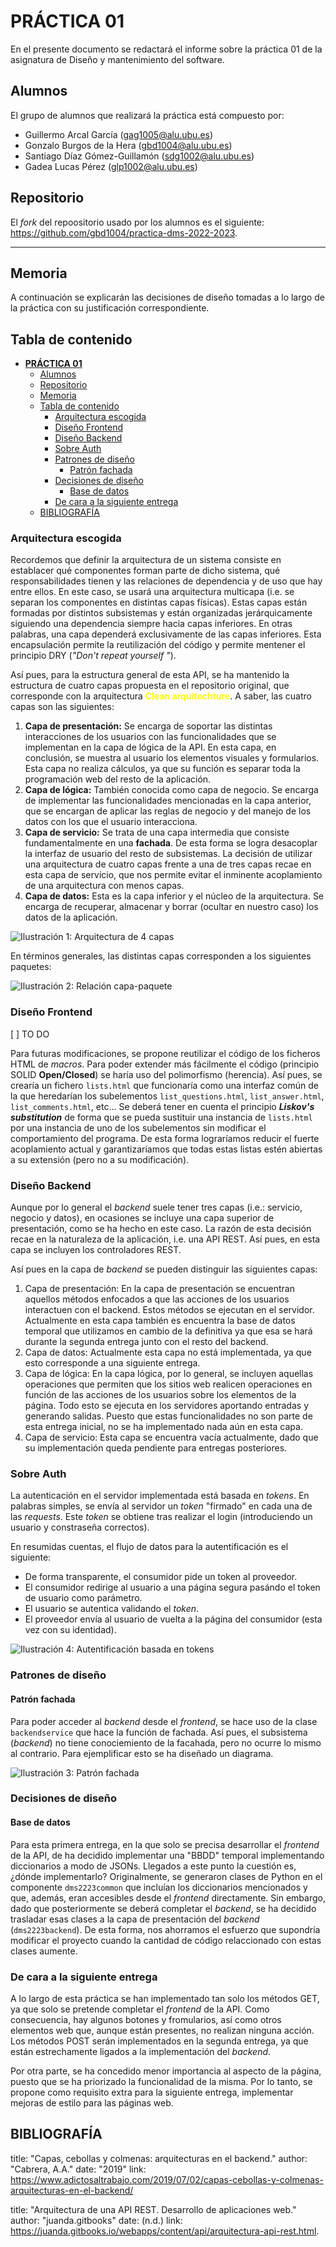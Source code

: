 # **PRÁCTICA 01**
En el presente documento se redactará el informe sobre la práctica 01 de la asignatura de Diseño y mantenimiento del software.

## Alumnos
El grupo de alumnos que realizará la práctica está compuesto por:
* Guillermo Arcal García (gag1005@alu.ubu.es)
* Gonzalo Burgos de la Hera (gbd1004@alu.ubu.es)
* Santiago Díaz Gómez-Guillamón (sdg1002@alu.ubu.es)
* Gadea Lucas  Pérez (glp1002@alu.ubu.es)

## Repositorio
El _fork_ del repoositorio usado por los alumnos es el siguiente:  https://github.com/gbd1004/practica-dms-2022-2023.

___


## Memoria
A continuación se explicarán las decisiones de diseño tomadas a lo largo de la práctica con su justificación correspondiente.

## Tabla de contenido
- [**PRÁCTICA 01**](#práctica-01)
  - [Alumnos](#alumnos)
  - [Repositorio](#repositorio)
  - [Memoria](#memoria)
  - [Tabla de contenido](#tabla-de-contenido)
    - [Arquitectura escogida](#arquitectura-escogida)
    - [Diseño Frontend](#diseño-frontend)
    - [Diseño Backend](#diseño-backend)
    - [Sobre Auth](#sobre-auth)
    - [Patrones de diseño](#patrones-de-diseño)
      - [Patrón fachada](#patrón-fachada)
    - [Decisiones de diseño](#decisiones-de-diseño)
      - [Base de datos](#base-de-datos)
    - [De cara a la siguiente entrega](#de-cara-a-la-siguiente-entrega)
  - [BIBLIOGRAFÍA](#bibliografía)

### Arquitectura escogida
Recordemos que definir la arquitectura de un sistema consiste en establacer qué componentes forman parte de dicho sistema, qué responsabilidades tienen y las relaciones de dependencia y de uso que hay entre ellos. En este caso, se usará una arquitectura multicapa (i.e. se separan los componentes en distintas capas físicas). Estas capas están formadas por distintos subsistemas y están organizadas jerárquicamente siguiendo una dependencia siempre hacia capas inferiores. En otras palabras, una capa dependerá exclusivamente de las capas inferiores. Esta encapsulación permite la reutilización del código y permite mentener el principio DRY (_"Don't repeat yourself "_).

Así pues, para la estructura general de esta API, se ha mantenido la estructura de cuatro capas propuesta en el repositorio original, que corresponde con la arquitectura <span style="color:yellow">**Clean arquitechture**</span>. A saber, las cuatro capas son las siguientes: 
1. **Capa de presentación:** Se encarga de soportar las distintas interacciones de los usuarios con las funcionalidades que se implementan en la capa de lógica de la API. En esta capa, en conclusión, se muestra al usuario los elementos visuales y formularios. Esta capa no realiza cálculos, ya que su función es separar toda la programación web del resto de la aplicación.
2. **Capa de lógica:** También conocida como capa de negocio. Se encarga de implementar las funcionalidades mencionadas en la capa anterior, que se encargan de aplicar las reglas de negocio y del manejo de los datos con los que el usuario interacciona.
3. **Capa de servicio:** Se trata de una capa intermedia que consiste fundamentalmente en una **fachada**. De esta forma se logra desacoplar la interfaz de usuario del resto de subsistemas. La decisión de utilizar una arquitectura de cuatro capas frente a una de tres capas recae en esta capa de servicio, que nos permite evitar el inminente acoplamiento de una arquitectura con menos capas.
4. **Capa de datos:** Esta es la capa inferior y el núcleo de la arquitectura. Se encarga de recuperar, almacenar y borrar (ocultar en nuestro caso) los datos de la aplicación.

![Ilustración 1: Arquitectura de 4 capas](img/arq_4capas.png)

En términos generales, las distintas capas corresponden a los siguientes paquetes:

![Ilustración 2: Relación capa-paquete](img/relaciones.png)


### Diseño Frontend
[ ] TO DO

Para futuras modificaciones, se propone reutilizar el código de los ficheros HTML de _macros_.
Para poder extender más fácilmente el código (principio SOLID __Open/Closed__) se haría uso del polimorfismo (herencia). Así pues, se crearía un fichero ```lists.html``` que funcionaría como una interfaz común de la que heredarían los subelementos ```list_questions.html```, ```list_answer.html```, ```list_comments.html```, etc... Se deberá tener en cuenta el principio ___Liskov's substitution___ de forma que se pueda sustituir una instancia de ```lists.html``` por una instancia de uno de los subelementos sin modificar el comportamiento del programa. De esta forma lograríamos reducir el fuerte acoplamiento actual y garantizaríamos que todas estas listas estén abiertas a su extensión (pero no a su modificación).


### Diseño Backend
Aunque por lo general el _backend_ suele tener tres capas (i.e.: servicio, negocio y datos), en ocasiones se incluye una capa superior de presentación, como se ha hecho en este caso. La razón de esta decisión recae en la naturaleza de la aplicación, i.e. una API REST. Así pues, en esta capa se incluyen los controladores REST.

Así pues en la capa de _backend_ se pueden distinguir las siguientes capas:
1. Capa de presentación: En la capa de presentación se encuentran aquellos métodos enfocados a que las acciones de los usuarios interactuen con el backend. Estos métodos se ejecutan en el servidor. Actualmente en esta capa también es encuentra la base de datos temporal que utilizamos en cambio de la definitiva ya que esa se hará durante la segunda entrega junto con el resto del backend.
2. Capa de datos:  Actualmente esta capa no está implementada, ya que esto corresponde a una siguiente entrega.
3. Capa de lógica: En la capa lógica, por lo general, se incluyen aquellas operaciones que permiten que los sitios web realicen operaciones en función de las acciones de los usuarios sobre los elementos de la página. Todo esto se ejecuta en los servidores aportando entradas y generando salidas. Puesto que estas funcionalidades no son parte de esta entrega inicial, no se ha implementado nada aún en esta capa.
4. Capa de servicio: Esta capa se encuentra vacía actualmente, dado que su implementación queda pendiente para entregas posteriores.

### Sobre Auth
La autenticación en el servidor implementada está basada en _tokens_. En palabras simples, se envía al servidor un _token_ "firmado" en cada una de las _requests_. Este _token_ se obtiene tras realizar el login (introduciendo un usuario y constraseña correctos). 

En resumidas cuentas, el flujo de datos para la autentificación es el siguiente:
* De forma transparente, el consumidor pide un token al proveedor.
* El consumidor redirige al usuario a una página segura pasándo el token de usuario como parámetro.
* El usuario se autentica validando el _token_.
* El proveedor envía al usuario de vuelta a la página del consumidor (esta vez con su identidad).

![Ilustración 4: Autentificación basada en tokens](img/auth.png)


### Patrones de diseño
#### Patrón fachada
Para poder acceder al _backend_ desde el _frontend_, se hace uso de la clase ```backendservice``` que hace la función de fachada. Así pues, el subsistema (_backend_) no tiene conociemiento de la facahada, pero no ocurre lo mismo al contrario. Para ejemplificar esto se ha diseñado un diagrama.

![Ilustración 3: Patrón fachada](img/fachada.png)

### Decisiones de diseño
#### Base de datos
Para esta primera entrega, en la que solo se precisa desarrollar el _frontend_ de la API, de ha decidido implementar una "BBDD" temporal implementando diccionarios a modo de JSONs. Llegados a este punto la cuestión es, ¿dónde implementarlo? Originalmente, se generaron clases de Python en el componente ```dms2223common``` que incluían los diccionarios mencionados y que, además, eran accesibles desde el _frontend_ directamente. Sin embargo, dado que posteriormente se deberá completar el _backend_, se ha decidido trasladar esas clases a la capa de presentación del _backend_ (```dms2223backend```). De esta forma, nos ahorramos el esfuerzo que supondría modificar el proyecto cuando la cantidad de código relaccionado con estas clases aumente.

### De cara a la siguiente entrega
A lo largo de esta práctica se han implementado tan solo los métodos GET, ya que solo se pretende completar el _frontend_ de la API. Como consecuencia, hay algunos botones y fromularios, así como otros elementos web que, aunque están presentes, no realizan ninguna acción. Los métodos POST serán implementados en la segunda entrega, ya que están estrechamente ligados a la implementación del _backend_. 

Por otra parte, se ha concedido menor importancia al aspecto de la página, puesto que se ha priorizado la funcionalidad de la misma. Por lo tanto, se propone como requisito extra para la siguiente entrega, implementar mejoras de estilo para las páginas web.




## BIBLIOGRAFÍA

title: "Capas, cebollas y colmenas: arquitecturas en el backend."
author: "Cabrera, A.A."
date: "2019"
link: https://www.adictosaltrabajo.com/2019/07/02/capas-cebollas-y-colmenas-arquitecturas-en-el-backend/

title: "Arquitectura de una API REST. Desarrollo de aplicaciones web."
author: "juanda.gitbooks"
date: (n.d.)
link: https://juanda.gitbooks.io/webapps/content/api/arquitectura-api-rest.html.









